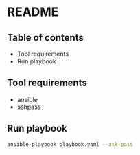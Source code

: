 # README

## Table of contents

- Tool requirements
- Run playbook

## Tool requirements

- ansible
- sshpass

## Run playbook

```bash
ansible-playbook playbook.yaml --ask-pass
```
